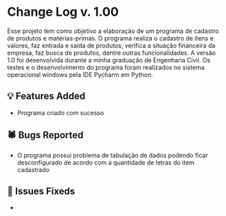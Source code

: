 # Change Log v. 1.00
Esse projeto tem como objetivo a elaboração de um programa de cadastro de produtos e matérias-primas. O programa realiza o cadastro de itens e valores, faz entrada e saída de produtos, verifica a situação financeira da empresa, faz busca de produtos, dentre outras funcionalidades. A versão 1.0 foi desenvolvida durante a minha graduação de Engenharia Civil. Os testes e o desenvolvimento do programa foram realizados no sistema operacional windows pela IDE Pycharm em Python.

## 💡 Features Added

- Programa criado com sucesso

## 🕷️ Bugs Reported

- O programa possui problema de tabulação de dados podendo ficar desconfigurado de acordo com a quantidade de letras do item cadastrado

## 🔧 Issues Fixeds

- 
